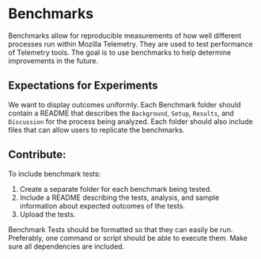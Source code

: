 # Benchmarks

Benchmarks allow for reproducible measurements of how well different processes
run within Mozilla Telemetry. They are used to test performance of Telemetry
tools. The goal is to use benchmarks to help determine improvements in the
future.

## Expectations for Experiments

We want to display outcomes uniformly. Each Benchmark folder should contain a
README that describes the `Background`, `Setup`, `Results`, and `Discussion`
for the process being analyzed. Each folder should also include files that can
allow users to replicate the benchmarks. 

## Contribute:

To include benchmark tests:
1. Create a separate folder for each benchmark being tested.
2. Include a README describing the tests, analysis, and sample information about expected outcomes of the tests. 
3. Upload the tests.

Benchmark Tests should be formatted so that they can easily be run. Preferably, one command or script should be able to execute them. Make sure all dependencies are included.
